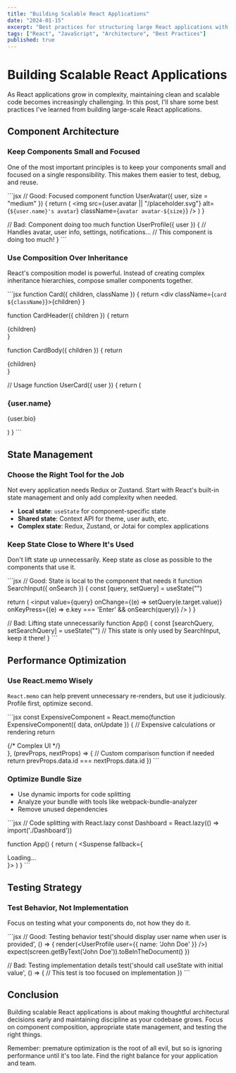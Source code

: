 ```yaml
---
title: "Building Scalable React Applications"
date: "2024-01-15"
excerpt: "Best practices for structuring large React applications with proper state management and component architecture."
tags: ["React", "JavaScript", "Architecture", "Best Practices"]
published: true
---
```


# Building Scalable React Applications

As React applications grow in complexity, maintaining clean and scalable code becomes increasingly challenging. In this post, I'll share some best practices I've learned from building large-scale React applications.

## Component Architecture

### Keep Components Small and Focused

One of the most important principles is to keep your components small and focused on a single responsibility. This makes them easier to test, debug, and reuse.

\`\`\`jsx
// Good: Focused component
function UserAvatar({ user, size = "medium" }) {
  return (
    <img
      src={user.avatar || "/placeholder.svg"}
      alt={`${user.name}'s avatar`}
      className={`avatar avatar-${size}`}
    />
  )
}

// Bad: Component doing too much
function UserProfile({ user }) {
  // Handles avatar, user info, settings, notifications...
  // This component is doing too much!
}
\`\`\`

### Use Composition Over Inheritance

React's composition model is powerful. Instead of creating complex inheritance hierarchies, compose smaller components together.

\`\`\`jsx
function Card({ children, className }) {
  return <div className={`card ${className}`}>{children}</div>
}

function CardHeader({ children }) {
  return <div className="card-header">{children}</div>
}

function CardBody({ children }) {
  return <div className="card-body">{children}</div>
}

// Usage
function UserCard({ user }) {
  return (
    <Card>
      <CardHeader>
        <UserAvatar user={user} />
        <h3>{user.name}</h3>
      </CardHeader>
      <CardBody>
        <p>{user.bio}</p>
      </CardBody>
    </Card>
  )
}
\`\`\`

## State Management

### Choose the Right Tool for the Job

Not every application needs Redux or Zustand. Start with React's built-in state management and only add complexity when needed.

- **Local state**: `useState` for component-specific state
- **Shared state**: Context API for theme, user auth, etc.
- **Complex state**: Redux, Zustand, or Jotai for complex applications

### Keep State Close to Where It's Used

Don't lift state up unnecessarily. Keep state as close as possible to the components that use it.

\`\`\`jsx
// Good: State is local to the component that needs it
function SearchInput({ onSearch }) {
  const [query, setQuery] = useState("")
  
  return (
    <input
      value={query}
      onChange={(e) => setQuery(e.target.value)}
      onKeyPress={(e) => e.key === 'Enter' && onSearch(query)}
    />
  )
}

// Bad: Lifting state unnecessarily
function App() {
  const [searchQuery, setSearchQuery] = useState("")
  // This state is only used by SearchInput, keep it there!
}
\`\`\`

## Performance Optimization

### Use React.memo Wisely

`React.memo` can help prevent unnecessary re-renders, but use it judiciously. Profile first, optimize second.

\`\`\`jsx
const ExpensiveComponent = React.memo(function ExpensiveComponent({ data, onUpdate }) {
  // Expensive calculations or rendering
  return <div>{/* Complex UI */}</div>
}, (prevProps, nextProps) => {
  // Custom comparison function if needed
  return prevProps.data.id === nextProps.data.id
})
\`\`\`

### Optimize Bundle Size

- Use dynamic imports for code splitting
- Analyze your bundle with tools like webpack-bundle-analyzer
- Remove unused dependencies

\`\`\`jsx
// Code splitting with React.lazy
const Dashboard = React.lazy(() => import('./Dashboard'))

function App() {
  return (
    <Suspense fallback={<div>Loading...</div>}>
      <Dashboard />
    </Suspense>
  )
}
\`\`\`

## Testing Strategy

### Test Behavior, Not Implementation

Focus on testing what your components do, not how they do it.

\`\`\`jsx
// Good: Testing behavior
test('should display user name when user is provided', () => {
  render(<UserProfile user={{ name: 'John Doe' }} />)
  expect(screen.getByText('John Doe')).toBeInTheDocument()
})

// Bad: Testing implementation details
test('should call useState with initial value', () => {
  // This test is too focused on implementation
})
\`\`\`

## Conclusion

Building scalable React applications is about making thoughtful architectural decisions early and maintaining discipline as your codebase grows. Focus on component composition, appropriate state management, and testing the right things.

Remember: premature optimization is the root of all evil, but so is ignoring performance until it's too late. Find the right balance for your application and team.
